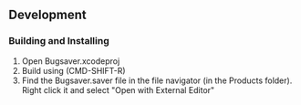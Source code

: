 ## Development

### Building and Installing

1. Open Bugsaver.xcodeproj
2. Build using (CMD-SHIFT-R)
3. Find the Bugsaver.saver file in the file navigator (in the Products folder).
   Right click it and select "Open with External Editor"
